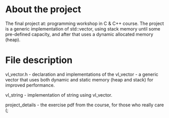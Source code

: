 About the project
=============================

The final project at: programming workshop in C & C++ course.
The project is a generic implementation of std::vector, using stack memory 
until some pre-defined capacity, and after that uses a dynamic allocated 
memory (heap).



File description
=============================

vl_vector.h - declaration and implementations of the vl_vector - a generic vector 
              that uses both dynamic and static memory (heap and stack) for improved 
              performance.

vl_string - implementation of string using vl_vector.

project_details - the exercise pdf from the course, for those who really care (;
